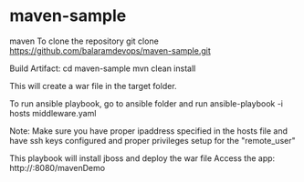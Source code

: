 # maven-sample
maven
To clone the repository
git clone https://github.com/balaramdevops/maven-sample.git

Build Artifact:
cd maven-sample
mvn clean install

This will create a war file in the target folder.

To run ansible playbook, go to ansible folder and run
ansible-playbook -i hosts middleware.yaml

Note: Make sure you have proper ipaddress specified in the hosts file and have ssh keys configured and proper privileges setup for the "remote_user"

This playbook will install jboss and deploy the war file
Access the app: http://<ListenAddress>:8080/mavenDemo
  
  
